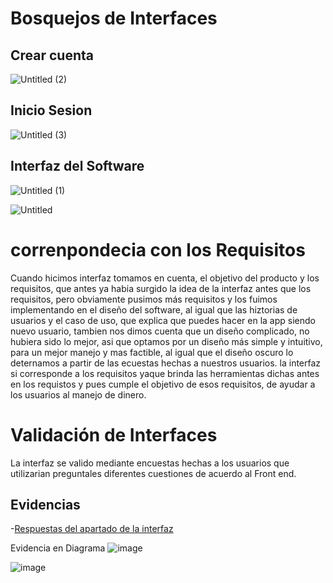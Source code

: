 # Bosquejos de Interfaces
## Crear cuenta
![Untitled (2)](https://github.com/JenrriPuch/Prespusto-para-clientes-foraneos/assets/144289868/f51ea3c6-acad-45b2-8719-2f7fed5f628d)

## Inicio Sesion 
![Untitled (3)](https://github.com/JenrriPuch/Prespusto-para-clientes-foraneos/assets/144289868/3b72a892-2a74-4c21-9c92-40ff5cf45153)

## Interfaz del Software
![Untitled (1)](https://github.com/JenrriPuch/Prespusto-para-clientes-foraneos/assets/144289868/c1c9ec3a-b58b-4a8b-8628-c4a95d37053b)

![Untitled](https://github.com/JenrriPuch/Prespusto-para-clientes-foraneos/assets/144289868/649363bf-fba6-4503-81f8-e89a03abd8ea)


# correnpondecia con los Requisitos
Cuando hicimos interfaz tomamos en cuenta, el objetivo del producto y los requisitos, que antes ya habia surgido la idea de la interfaz antes que los requisitos, pero obviamente pusimos más requisitos y los fuimos implementando en el diseño del software, al igual que las hiztorias de usuarios y el caso de uso, que explica que puedes hacer en la app siendo nuevo usuario, tambien nos dimos cuenta que un diseño complicado, no hubiera sido lo mejor, asi que optamos por un diseño más simple y intuitivo, para un mejor manejo y mas factible, al igual que el diseño oscuro lo deternamos a partir de las ecuestas hechas a nuestros usuarios. la interfaz si corresponde a los requisitos yaque brinda las herramientas dichas antes en los requistos y pues cumple el objetivo de esos requisitos, de ayudar a los usuarios al manejo de dinero. 

# Validación de Interfaces

La interfaz se valido mediante encuestas hechas a los usuarios que utilizarian preguntales diferentes cuestiones de acuerdo al Front end.
## Evidencias 

-[Respuestas del apartado de la interfaz](https://docs.google.com/spreadsheets/d/1gB8B_pat_Q8fkLY4HldoDxEHvPBE0GCGcTmWVVH8v4s/edit?usp=sharing)

Evidencia en Diagrama
![image](https://github.com/JenrriPuch/Prespusto-para-clientes-foraneos/assets/144289868/6d73f0d9-8194-41d4-86cc-dcd9d727984c)

![image](https://github.com/JenrriPuch/Prespusto-para-clientes-foraneos/assets/144289868/2704262a-091f-45ca-bfbb-fb52077a0d63)
